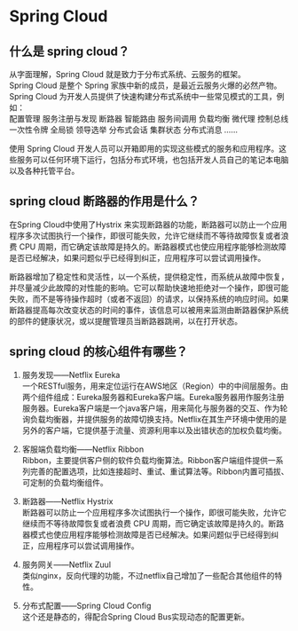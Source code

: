 
# Spring Cloud

## 什么是 spring cloud？

从字面理解，Spring Cloud 就是致力于分布式系统、云服务的框架。  
Spring Cloud 是整个 Spring 家族中新的成员，是最近云服务火爆的必然产物。  
Spring Cloud 为开发人员提供了快速构建分布式系统中一些常见模式的工具，例如：  
配置管理 服务注册与发现 断路器 智能路由 服务间调用 负载均衡 微代理 控制总线 一次性令牌 全局锁 领导选举 分布式会话 集群状态 分布式消息 ……  

使用 Spring Cloud 开发人员可以开箱即用的实现这些模式的服务和应用程序。这些服务可以任何环境下运行，包括分布式环境，也包括开发人员自己的笔记本电脑以及各种托管平台。  

## spring cloud 断路器的作用是什么？

在Spring Cloud中使用了Hystrix 来实现断路器的功能，断路器可以防止一个应用程序多次试图执行一个操作，即很可能失败，允许它继续而不等待故障恢复或者浪费 CPU 周期，而它确定该故障是持久的。断路器模式也使应用程序能够检测故障是否已经解决，如果问题似乎已经得到纠正，应用程序可以尝试调用操作。  

断路器增加了稳定性和灵活性，以一个系统，提供稳定性，而系统从故障中恢复，并尽量减少此故障的对性能的影响。它可以帮助快速地拒绝对一个操作，即很可能失败，而不是等待操作超时（或者不返回）的请求，以保持系统的响应时间。如果断路器提高每次改变状态的时间的事件，该信息可以被用来监测由断路器保护系统的部件的健康状况，或以提醒管理员当断路器跳闸，以在打开状态。  

## spring cloud 的核心组件有哪些？

1. 服务发现——Netflix Eureka  
一个RESTful服务，用来定位运行在AWS地区（Region）中的中间层服务。由两个组件组成：Eureka服务器和Eureka客户端。Eureka服务器用作服务注册服务器。Eureka客户端是一个java客户端，用来简化与服务器的交互、作为轮询负载均衡器，并提供服务的故障切换支持。Netflix在其生产环境中使用的是另外的客户端，它提供基于流量、资源利用率以及出错状态的加权负载均衡。  

2. 客服端负载均衡——Netflix Ribbon  
Ribbon，主要提供客户侧的软件负载均衡算法。Ribbon客户端组件提供一系列完善的配置选项，比如连接超时、重试、重试算法等。Ribbon内置可插拔、可定制的负载均衡组件。  

3. 断路器——Netflix Hystrix  
断路器可以防止一个应用程序多次试图执行一个操作，即很可能失败，允许它继续而不等待故障恢复或者浪费 CPU 周期，而它确定该故障是持久的。断路器模式也使应用程序能够检测故障是否已经解决。如果问题似乎已经得到纠正，应用程序可以尝试调用操作。  

4. 服务网关——Netflix Zuul  
类似nginx，反向代理的功能，不过netflix自己增加了一些配合其他组件的特性。  

5. 分布式配置——Spring Cloud Config  
这个还是静态的，得配合Spring Cloud Bus实现动态的配置更新。  

